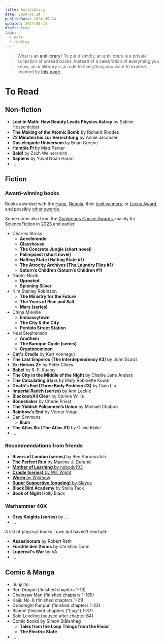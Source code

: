 ```yaml
---
title: Antilibrary
date: 2024-05-24
publishDate: 2024-05-24
updated: 2024-05-24
draft: true
tags:
  - note
  - reading
---
```


> What is an [antilibrary](https://nesslabs.com/antilibrary)? To put it simply, an antilibrary is a private collection of unread books. Instead of a celebration of everything you know, an antilibrary is an ode to everything you want to explore.  
> Inspired by [this page](https://jzhao.zyx/books).

# To Read

## Non-fiction

- **Lost in Math: How Beauty Leads Physics Astray** by Sabine Hossenfelder
- **The Making of the Atomic Bomb** by Richard Rhodes
- **72 Minuten bis zur Vernichtung** by Annie Jacobsen
- **Das elegante Universum** by Brian Greene
- **Humble Pi** by Matt Parker
- **Bald!** by Zach Weinersmith
- **Sapiens** by Yuval Noah Harari
- ...

## Fiction

### Award-winning books

Books awarded with the [Hugo](https://de.wikipedia.org/wiki/Hugo_Award), [Nebula](https://de.wikipedia.org/wiki/Nebula_Award), their [joint winners](https://en.wikipedia.org/wiki/List_of_joint_winners_of_the_Hugo_and_Nebula_awards), or [Locus Award](https://de.wikipedia.org/wiki/Locus_Award), and possibly [other awards](https://en.wikipedia.org/wiki/List_of_science_fiction_and_fantasy_literary_awards).

Some come also from the [Goodreads Choice Awards](https://www.goodreads.com/choiceawards/), mainly for ScienceFiction in [2023](https://www.goodreads.com/choiceawards/best-science-fiction-books-2023) and earlier.

-  Charles Stross
	- **Accelerando**
	- **Glasshouse**
	- **The Concrete Jungle (short novel)**
	- **Palimpsest (short novel)**
	- **Halting State (Halting State #1)**
	- **The Atrocity Archives (The Laundry Files #1)**
	- **Saturn’s Children (Saturn’s Children #1)**
- Naomi Novik
	- **Uprooted**
	- **Spinning Silver**
- Kim Stanley Robinson
	- **The Ministry for the Future**
	- **The Years of Rice and Salt**
	- **Mars (series)**
- China Miéville
	- **Embassytown**
	- **The City & the City**
	- **Perdido Street Station**
- Neal Stephenson
	- **Anathem**
	- **The Baroque Cycle (series)**
	- **Cryptonomicon**
- **Cat's Cradle** by Kurt Vonnegut
- **The Last Emperox (The Interdependency #3)** by John Scalzi
- **Ex-Heroes 2+** by Peter Clines
- **Babel** by R. F. Kuang
- **The City in the Middle of the Night** by Charlie Jane Anders
- **The Calculating Stars** by Mary Robinette Kowal
- **Death's End (Three Body Problem #3)** by Cixin Liu
- **Imperial Radch (series)** by Ann Leckie
- **Blackout/All Clear** by Connie Willis
- **Boneshaker** by Cherie Priest
- **The Yiddish Policemen’s Union** by Michael Chabon
- **Rainbow's End** by Vernor Vinge
- Dan Simmons
	- **Ilium**
- **The Atlas Six (The Atlas #1)** by Olivie Blake
- ...

### Recommendations from friends

- **Rivers of London (series)** by Ben Aaronovitch
- [**The Perfect Run** by Maxime J. Durand](https://www.royalroad.com/fiction/36735/the-perfect-run)
- [**Mother of Learning** by nobody103](https://www.royalroad.com/fiction/21220/mother-of-learning)
- [**Cradle (series)** by Will Wight](https://www.goodreads.com/series/192821-cradle)
- [**Worm** by Wildbow](https://parahumans.wordpress.com/)
- [**Super Supportive (ongoing)** by Sleyca](https://www.royalroad.com/fiction/63759/super-supportive)
- **Black Bird Academy** by Stella Tack
- **Book of Night** Holly Black

### Warhammer 40K

- **Grey Knights (series)** by ...
- ...

A list of physical books I own but haven't read yet:

- **Assasinorum** by Robert Rath
- **Fürchte den Xenos** by Christian Dunn 
- **Lupercal's War** by VA
- ...

## Comic & Manga

- Junji Ito
- Ruri Dragon (finished chapters 1-13)
- Chainsaw Man (finished chapters 1-165)
- Kaiju No. 8 (finished chapters 1-21)
- Goodnight Punpun (finished chapters 1-23)
- Blame! (finished chapters ("Log.") 1-37)
- Solo Leveling (paused after chapter 64)
- Comic books by Simon Stålenhag
	- **Tales from the Loop**
	  **Things from the Flood**
	- **The Electric State**
- ...


